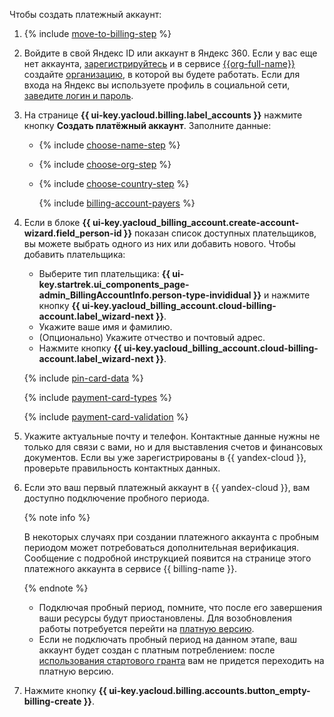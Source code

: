Чтобы создать платежный аккаунт:

1. {% include [move-to-billing-step](../../billing/_includes/move-to-billing-step.md) %}

1. Войдите в свой Яндекс ID или аккаунт в Яндекс 360. Если у вас еще нет аккаунта, [зарегистрируйтесь](https://yandex.ru/support/id/authorization/registration.html) и в сервисе [{{org-full-name}}]({{link-org-main}}) создайте [организацию](../../organization/quickstart.md), в которой вы будете работать. Если для входа на Яндекс вы используете профиль в социальной сети, [заведите логин и пароль](https://passport.yandex.ru/passport?mode=postregistration&create_login=1).

1. На странице **{{ ui-key.yacloud.billing.label_accounts }}** нажмите кнопку **Создать платёжный аккаунт**. Заполните данные:
  
   * {% include [choose-name-step](../../billing/_includes/choose-name-step.md) %}
   * {% include [choose-org-step](../../billing/_includes/choose-org-step.md) %}
   * {% include [choose-country-step](../../billing/_includes/choose-country-step.md) %}
  
     {% include [billing-account-payers](../../billing/_includes/billing-account-payers.md) %}

1. Если в блоке **{{ ui-key.yacloud_billing_account.create-account-wizard.field_person-id }}** показан список доступных плательщиков, вы можете выбрать одного из них или добавить нового. Чтобы добавить плательщика:
  
   * Выберите тип плательщика: **{{ ui-key.startrek.ui_components_page-admin_BillingAccountInfo.person-type-invididual }}** и нажмите кнопку **{{ ui-key.yacloud_billing_account.cloud-billing-account.label_wizard-next }}**.
   * Укажите ваше имя и фамилию.
   * (Опционально) Укажите отчество и почтовый адрес.
   * Нажмите кнопку **{{ ui-key.yacloud_billing_account.cloud-billing-account.label_wizard-next }}**.
  
   {% include [pin-card-data](pin-card-data.md) %}
  
   {% include [payment-card-types](payment-card-types.md) %}
  
   {% include [payment-card-validation](payment-card-validation.md) %}

1. Укажите актуальные почту и телефон. Контактные данные нужны не только для связи с вами, но и для выставления счетов и финансовых документов. Если вы уже зарегистрированы в {{ yandex-cloud }}, проверьте правильность контактных данных.

1. Если это ваш первый платежный аккаунт в {{ yandex-cloud }}, вам доступно подключение пробного периода.

   
   {% note info %}

   В некоторых случаях при создании платежного аккаунта с пробным периодом может потребоваться дополнительная верификация. Сообщение с подробной инструкцией появится на странице этого платежного аккаунта в сервисе {{ billing-name }}.

   {% endnote %}

  
   * Подключая пробный период, помните, что после его завершения ваши ресурсы будут приостановлены. Для возобновления работы потребуется перейти на [платную версию](../../billing/operations/activate-commercial.md).
   * Если не подключать пробный период на данном этапе, ваш аккаунт будет создан с платным потреблением: после [использования стартового гранта](../../getting-started/usage-grant.md) вам не придется переходить на платную версию.

1. Нажмите кнопку **{{ ui-key.yacloud.billing.accounts.button_empty-billing-create }}**.